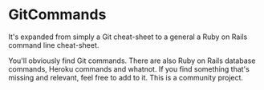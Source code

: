 # GitCommands
It's expanded from simply a Git cheat-sheet to a general a Ruby on Rails command line cheat-sheet.

You'll obviously find Git commands. There are also Ruby on Rails database commands, Heroku commands and whatnot. If you find something that's missing and relevant, feel free to add to it. This is a community project.
